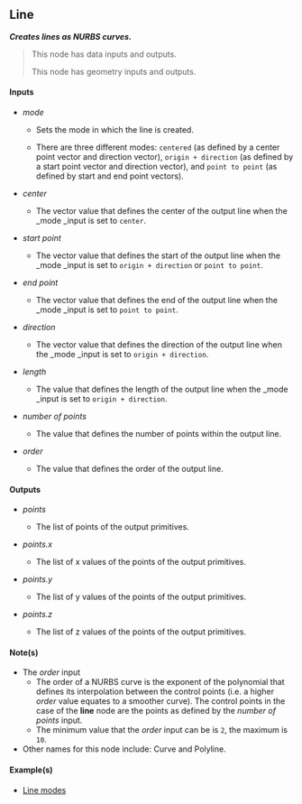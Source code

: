 ## Line

**_Creates lines as NURBS curves._**

> This node has data inputs and outputs.
>
> This node has geometry inputs and outputs.


#### Inputs

* _mode_

  * Sets the mode in which the line is created.

  * There are three different modes: `centered` (as defined by a center point vector and direction vector), `origin + direction` (as defined by a start point vector and direction vector), and `point to point` (as defined by start and end point vectors).

* _center_

  * The vector value that defines the center of the output line when the _mode _input is set to `center`.

* _start point_

  * The vector value that defines the start of the output line  when the _mode _input is set to `origin + direction` or `point to point`.

* _end point_

  * The vector value that defines the end of the output line when the _mode _input is set to `point to point`.

* _direction_

  * The vector value that defines the direction of the output line when the _mode _input is set to `origin + direction`.

* _length_

  * The value that defines the length of the output line when the _mode _input is set to `origin + direction`.

* _number of points_

  * The value that defines the number of points within the output line.

* _order_

  * The value that defines the order of the output line.


#### Outputs

* _points_

  * The list of points of the output primitives.

* _points.x_

  * The list of x values of the points of the output primitives.

* _points.y_

  * The list of y values of the points of the output primitives.

* _points.z_

  * The list of z values of the points of the output primitives.


#### Note(s)



* The _order_ input
    * The order of a NURBS curve is the exponent of the polynomial that defines its interpolation between the control points (i.e. a higher _order_ value equates to a smoother curve). The control points in the case of the **line** node are the points as defined by the _number of points_ input.
    * The minimum value that the _order_ input can be is `2`, the maximum is `10`.
* Other names for this node include: Curve and Polyline.


#### Example(s)



* <a href="https://creator.trimble.com/graph?assetURI=whp:1b2f283c-c260-45c4-a95b-6728344d91d9&version=latest" target="_blank">Line modes</a>
